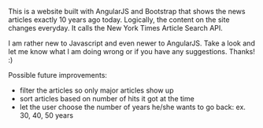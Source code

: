 This is a website built with AngularJS and Bootstrap that shows the news articles exactly 10 years ago today. Logically, the content on the site changes everyday. It calls the New York Times Article Search API. 

I am rather new to Javascript and even newer to AngularJS. Take a look and let me know what I am doing wrong or if you have any suggestions. Thanks! :)

Possible future improvements: 
- filter the articles so only major articles show up
- sort articles based on number of hits it got at the time
- let the user choose the number of years he/she wants to go back: ex. 30, 40, 50 years
